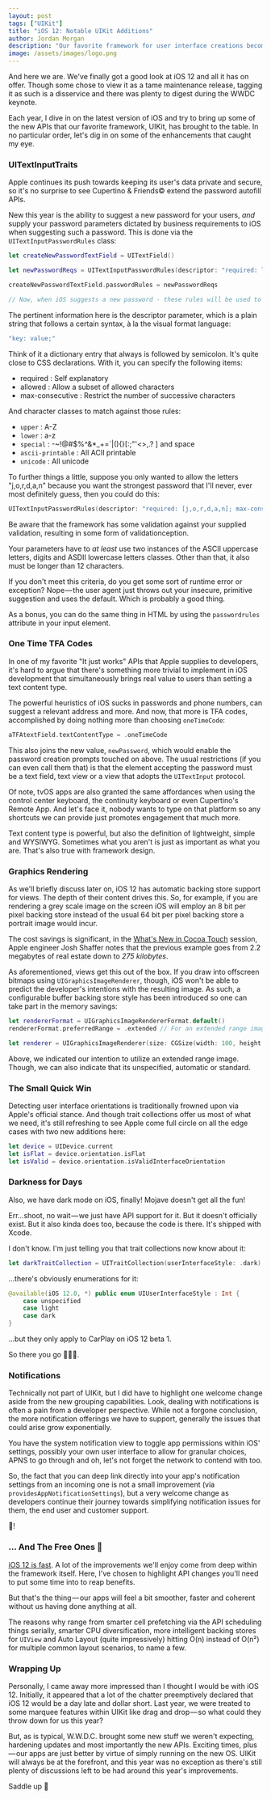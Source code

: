 ```yaml
---
layout: post
tags: ["UIKit"]
title: "iOS 12: Notable UIKit Additions"
author: Jordan Morgan
description: "Our favorite framework for user interface creations becomes faster and a bit more nimble with iOS 12."
image: /assets/images/logo.png
---
```

And here we are. We've finally got a good look at iOS 12 and all it has on offer. Though some chose to view it as a tame maintenance release, tagging it as such is a disservice and there was plenty to digest during the WWDC keynote.

Each year, I dive in on the latest version of iOS and try to bring up some of the new APIs that our favorite framework, UIKit, has brought to the table. In no particular order, let's dig in on some of the enhancements that caught my eye.

### UITextInputTraits

Apple continues its push towards keeping its user's data private and secure, so it's no surprise to see Cupertino & Friends© extend the password autofill APIs.

New this year is the ability to suggest a new password for your users, _and_ supply your password parameters dictated by business requirements to iOS when suggesting such a password. This is done via the `UITextInputPasswordRules` class:
    
```swift
let createNewPasswordTextField = UITextField()

let newPasswordReqs = UITextInputPasswordRules(descriptor: "required: lower; required: digit; max-consecutive: 3; minlength: 12;")

createNewPasswordTextField.passwordRules = newPasswordReqs

// Now, when iOS suggests a new password - these rules will be used to generate it
```
The pertinent information here is the descriptor parameter, which is a plain string that follows a certain syntax, à la the visual format language:
    
```swift    
"key: value;"
```

Think of it a dictionary entry that always is followed by semicolon. It's quite close to CSS declarations. With it, you can specify the following items:

* required : Self explanatory
* allowed : Allow a subset of allowed characters
* max-consecutive : Restrict the number of successive characters

And character classes to match against those rules:

* `upper` : A-Z
* `lower` : a-z
* `special` : -~!@#$%^&*_+=`|(){}[:;"'<>,.? ] and space
* `ascii-printable` : All ACII printable
* `unicode` : All unicode

To further things a little, suppose you only wanted to allow the letters "j,o,r,d,a,n" because you want the strongest password that I'll never, ever most definitely guess, then you could do this:
    
```swift
UITextInputPasswordRules(descriptor: "required: [j,o,r,d,a,n]; max-consecutive: 2; minlength: 12;")
```

Be aware that the framework has some validation against your supplied validation, resulting in some form of validationception.

Your parameters have to _at least_ use two instances of the ASCII uppercase letters, digits and ASDII lowercase letters classes. Other than that, it also must be longer than 12 characters.

If you don't meet this criteria, do you get some sort of runtime error or exception? Nope — the user agent just throws out your insecure, primitive suggestion and uses the default. Which is probably a good thing.

As a bonus, you can do the same thing in HTML by using the `passwordrules` attribute in your input element.

### One Time TFA Codes

In one of my favorite "It just works" APIs that Apple supplies to developers, it's hard to argue that there's something more trivial to implement in iOS development that simultaneously brings real value to users than setting a text content type.

The powerful heuristics of iOS sucks in passwords and phone numbers, can suggest a relevant address and more. And now, that more is TFA codes, accomplished by doing nothing more than choosing `oneTimeCode`:

```swift    
aTFAtextField.textContentType = .oneTimeCode
```

This also joins the new value, `newPassword`, which would enable the password creation prompts touched on above. The usual restrictions (if you can even call them that) is that the element accepting the password must be a text field, text view or a view that adopts the `UITextInput` protocol.

Of note, tvOS apps are also granted the same affordances when using the control center keyboard, the continuity keyboard or even Cupertino's Remote App. And let's face it, nobody wants to type on that platform so any shortcuts we can provide just promotes engagement that much more.

Text content type is powerful, but also the definition of lightweight, simple and WYSIWYG. Sometimes what you aren't is just as important as what you are. That's also true with framework design.

### Graphics Rendering

As we'll briefly discuss later on, iOS 12 has automatic backing store support for views. The depth of their content drives this. So, for example, if you are rendering a grey scale image on the screen iOS will employ an 8 bit per pixel backing store instead of the usual 64 bit per pixel backing store a portrait image would incur.

The cost savings is significant, in the [What's New in Cocoa Touch][1] session, Apple engineer Josh Shaffer notes that the previous example goes from 2.2 megabytes of real estate down to _275 kilobytes_.

As aforementioned, views get this out of the box. If you draw into offscreen bitmaps using `UIGraphicsImageRenderer`, though, iOS won't be able to predict the developer's intentions with the resulting image. As such, a configurable buffer backing store style has been introduced so one can take part in the memory savings:
    
```swift 
let rendererFormat = UIGraphicsImageRendererFormat.default()  
rendererFormat.preferredRange = .extended // For an extended range image

let renderer = UIGraphicsImageRenderer(size: CGSize(width: 100, height: 100), format: rendererFormat)
```

Above, we indicated our intention to utilize an extended range image. Though, we can also indicate that its unspecified, automatic or standard.

### The Small Quick Win

Detecting user interface orientations is traditionally frowned upon via Apple's official stance. And though trait collections offer us most of what we need, it's still refreshing to see Apple come full circle on all the edge cases with two new additions here:

```swift    
let device = UIDevice.current  
let isFlat = device.orientation.isFlat  
let isValid = device.orientation.isValidInterfaceOrientation
```

### Darkness for Days

Also, we have dark mode on iOS, finally! Mojave doesn't get all the fun!

Err…shoot, no wait — we just have API support for it. But it doesn't officially exist. But it also kinda does too, because the code is there. It's shipped with Xcode.

I don't know. I'm just telling you that trait collections now know about it:
    
```swift    
let darkTraitCollection = UITraitCollection(userInterfaceStyle: .dark)
```
…there's obviously enumerations for it:

```swift      
@available(iOS 12.0, *) public enum UIUserInterfaceStyle : Int {  
    case unspecified  
    case light  
    case dark  
}
```

…but they only apply to CarPlay on iOS 12 beta 1.

So there you go 🤷🏻‍♂️.

### Notifications

Technically not part of UIKit, but I did have to highlight one welcome change aside from the new grouping capabilities. Look, dealing with notifications is often a pain from a developer perspective. While not a forgone conclusion, the more notification offerings we have to support, generally the issues that could arise grow exponentially.

You have the system notification view to toggle app permissions within iOS' settings, possibly your own user interface to allow for granular choices, APNS to go through and oh, let's not forget the network to contend with too.

So, the fact that you can deep link directly into your app's notification settings from an incoming one is not a small improvement (via `providesAppNotificationSettings`), but a very welcome change as developers continue their journey towards simplifying notification issues for them, the end user and customer support.

🕺!

### … And The Free Ones 🙌

[iOS 12 is fast][2]. A lot of the improvements we'll enjoy come from deep within the framework itself. Here, I've chosen to highlight API changes you'll need to put some time into to reap benefits.

But that's the thing — our apps will feel a bit smoother, faster and coherent without us having done anything at all.

The reasons why range from smarter cell prefetching via the API scheduling things serially, smarter CPU diversification, more intelligent backing stores for `UIView` and Auto Layout (quite impressively) hitting O(n) instead of O(n²) for multiple common layout scenarios, to name a few.

### Wrapping Up

Personally, I came away more impressed than I thought I would be with iOS 12. Initially, it appeared that a lot of the chatter preemptively declared that iOS 12 would be a day late and dollar short. Last year, we were treated to some marquee features within UIKit like drag and drop — so what could they throw down for us this year?

But, as is typical, W.W.D.C. brought some new stuff we weren't expecting, hardening updates and most importantly the new APIs. Exciting times, plus — our apps are just better by virtue of simply running on the new OS. UIKit will always be at the forefront, and this year was no exception as there's still plenty of discussions left to be had around this year's improvements.

Saddle up 📱

[1]: https://developer.apple.com/videos/play/wwdc2018/202/
[2]: https://twitter.com/_inside/status/1003831980025372673
[3]: https://medium.com/the-traveled-ios-developers-guide/ios-11-notable-uikit-additions-92e5eb421c3b

